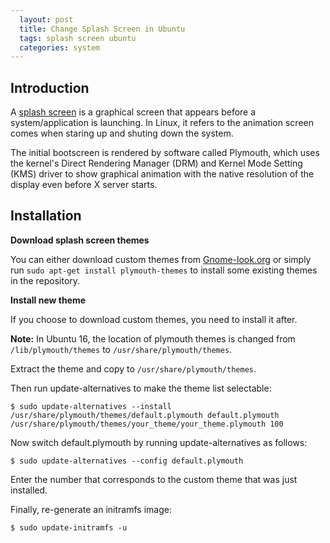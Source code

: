 ```yaml
---
  layout: post
  title: Change Splash Screen in Ubuntu
  tags: splash screen ubuntu
  categories: system
---
```


## Introduction

A [splash screen](https://en.wikipedia.org/wiki/Splash_screen) is a graphical screen that appears before a system/application is launching. <!--excerpt-->In Linux, it refers to the animation screen comes when staring up and shuting down the system.

The initial bootscreen is rendered by software called Plymouth, which uses the kernel's Direct Rendering Manager (DRM) and Kernel Mode Setting (KMS) driver to show graphical animation with the native resolution of the display even before X server starts.

## Installation

**Download splash screen themes**

You can either download custom themes from [Gnome-look.org](https://www.gnome-look.org/browse/cat/130/ord/latest/) or simply run `sudo apt-get install plymouth-themes` to install some existing themes in the repository.

**Install new theme**

If you choose to download custom themes, you need to install it after.

**Note:** In Ubuntu 16, the location of plymouth themes is changed from `/lib/plymouth/themes` to `/usr/share/plymouth/themes`.

Extract the theme and copy to `/usr/share/plymouth/themes`.

Then run update-alternatives to make the theme list selectable:

```
$ sudo update-alternatives --install /usr/share/plymouth/themes/default.plymouth default.plymouth /usr/share/plymouth/themes/your_theme/your_theme.plymouth 100
```

Now switch default.plymouth by running update-alternatives as follows:

```
$ sudo update-alternatives --config default.plymouth
```

Enter the number that corresponds to the custom theme that was just installed.

Finally, re-generate an initramfs image:

```
$ sudo update-initramfs -u
```
